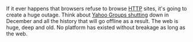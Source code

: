If it ever happens that browsers refuse to browse <a href="http://this.how/googleAndHttp/">HTTP</a> sites, it's going to create a huge outage. Think about <a href="https://www.vice.com/en_us/article/8xwe9p/yahoo-groups-is-winding-down-and-all-content-will-be-permanently-removed">Yahoo Groups shutting</a> down in December and all the history that will go offline as a result. The web is huge, deep and old. No platform has existed without breakage as long as the web. 
